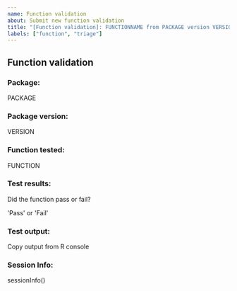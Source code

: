 ```yaml
---
name: Function validation
about: Submit new function validation
title: "[Function validation]: FUNCTIONNAME from PACKAGE version VERSION"
labels: ["function", "triage"]
---
```


## Function validation 

<!-- Instructions: enter the indicated information between the tags. This allows us to extract the values from the issue and display it on a website. -->

### Package: 
<!-- TAGSTART:package -->
PACKAGE
<!-- TAGEND:package -->

### Package version: 
<!-- TAGSTART:version -->
VERSION
<!-- TAGEND:version -->

### Function tested:
<!-- TAGSTART:function -->
FUNCTION
<!-- TAGEND:function -->

### Test results:
Did the function pass or fail?
<!-- delete as applicable -->
<!-- TAGSTART:result -->
'Pass' or 'Fail'
<!-- TAGEND:result -->

### Test output:
<!-- TAGSTART:r_output -->
Copy output from R console
<!-- TAGEND:r_output -->

### Session Info:
<!-- TAGSTART:r_version -->
sessionInfo()
<!-- TAGEND:r_version -->
